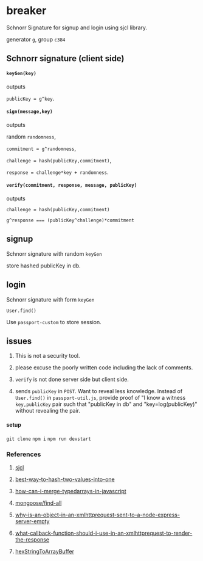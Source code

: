 # breaker

Schnorr Signature for signup and login using sjcl library.

generator `g`, group `c384`

## Schnorr signature (client side)

#### `keyGen(key)`

outputs

 `publicKey = g^key`.

#### `sign(message,key)`

outputs

random `randomness`,

`commitment = g^randomness`,

`challenge = hash(publicKey,commitment)`,

`response = challenge*key + randomness`.

#### `verify(commitment, response, message, publicKey)`

outputs

`challenge = hash(publicKey,commitment)`

`g^response === (publicKey^challenge)*commitment`

## signup

Schnorr signature with random `keyGen`

store hashed publicKey in db.

## login
Schnorr signature with form `keyGen`

`User.find()`

Use `passport-custom` to store session.

## issues
1. This is not a security tool.

1. please excuse the poorly written code including the lack of comments.

1. `verify` is not done server side but client side.

2. sends `publicKey` in `POST`. Want to reveal less knowledge. Instead of `User.find()` in `passport-util.js`, provide proof of "I know a witness `key,publicKey` pair such that "publicKey in db" and "key=log(publicKey)" without revealing the pair.

#### setup
`git clone`
`npm i`
`npm run devstart`

### References

1. [sjcl](https://github.com/bitwiseshiftleft/sjcl/)

4. [best-way-to-hash-two-values-into-one](https://crypto.stackexchange.com/questions/55162/best-way-to-hash-two-values-into-one)

3. [how-can-i-merge-typedarrays-in-javascript](https://stackoverflow.com/questions/14071463/how-can-i-merge-typedarrays-in-javascript)

5. [mongoose/find-all](https://masteringjs.io/tutorials/mongoose/find-all)

6. [why-is-an-object-in-an-xmlhttprequest-sent-to-a-node-express-server-empty](https://stackoverflow.com/questions/32084571/why-is-an-object-in-an-xmlhttprequest-sent-to-a-node-express-server-empty?noredirect=1&lq=1)

7. [what-callback-function-should-i-use-in-an-xmlhttprequest-to-render-the-response](https://stackoverflow.com/questions/42942176/what-callback-function-should-i-use-in-an-xmlhttprequest-to-render-the-response)

8. [hexStringToArrayBuffer](https://gist.github.com/don/871170d88cf6b9007f7663fdbc23fe09)
